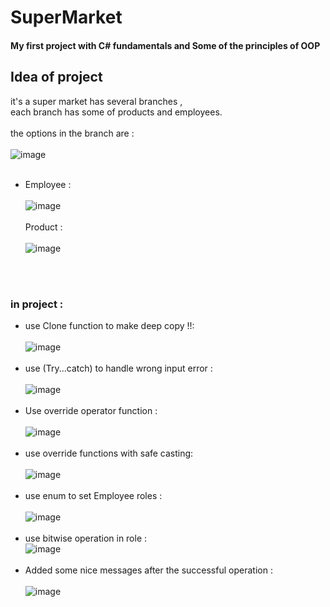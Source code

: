 
# SuperMarket
#### My first project with C# fundamentals and Some of the principles of OOP  

## Idea of project
it's a super market has several branches ,<br>
each branch has some of products and employees.<br><br>
the options in the branch are : <br><br>
![image](https://github.com/user-attachments/assets/6dfb5a1c-0aa0-4849-8d08-642041d712d2)
<br><br>
* Employee : <br><br>
![image](https://github.com/user-attachments/assets/1556d1ac-6640-4c90-b62e-f7fc3d3fecf4)
<br><br>
 Product :<br><br>
 ![image](https://github.com/user-attachments/assets/28fb4c1c-fd5c-434e-8adf-d7d75b72a761)

<br><br>
### in project :<br>
* use Clone function to make deep copy !!:<br><br>
![image](https://github.com/user-attachments/assets/ea388f3e-2eb9-4d8a-a647-7f30c00e13ca)
<br><br>
* use (Try...catch) to handle wrong input error :<br><br>
![image](https://github.com/user-attachments/assets/b443f843-22bd-4653-a20c-469f982dbfb3)
<br><br>
* Use override operator function :<br><br>
![image](https://github.com/user-attachments/assets/6123a7bf-ee8e-478b-ba56-7278a38162f6)
<br><br>
* use override functions with safe casting: <br><br>
![image](https://github.com/user-attachments/assets/9bd3d3ab-f408-4c7b-ac40-3cd3ceb496d0)
<br><br>
* use enum to set Employee roles : <br><br>
![image](https://github.com/user-attachments/assets/481730b5-7b83-45ec-acd1-dfdedfd803ac)
<br><br>
* use bitwise operation in role : <br>
![image](https://github.com/user-attachments/assets/626fe0ba-cfbd-4dd2-90e7-e3ee90a5c879)
<br><br>
* Added some nice messages after the successful operation : <br><br>
![image](https://github.com/user-attachments/assets/c2977d9e-6dd9-41df-9500-d18ba4307399)
<br><br>


